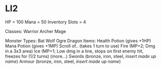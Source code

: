 # LI2

HP = 100
Mana = 50
Inventory Slots = 4

Classes:
	Warrior
	Archer
	Mage

Monster Types:
	Bat
	Wolf
	Ogre
	Dragon
Items:
	Health Potion (gives +1HP)
	Mana Potion (gives +1MP)
	Scroll of.. (takes 1 turn to use)
		Fire (MP=2; Dmg in a 3x3 area)
		Ice (MP=1; Low dmg in a line, stops on first enemy hit, freezes for (1/2 turns)
		(more...)
	Swords (bronze, iron, steel, *insert made up name*)
	Armour (bronze, iron, steel, *insert made up name*)
